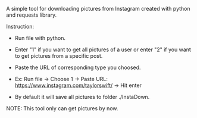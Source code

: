 A simple tool for downloading pictures from Instagram created with python and requests library.

Instruction:
- Run file with python.
- Enter "1" if you want to get all pictures of a user or enter "2" if you want to get pictures from a specific post.
- Paste the URL of corresponding type you choosed.

- Ex: Run file -> Choose 1 -> Paste URL: https://www.instagram.com/taylorswift/ -> Hit enter

- By default it will save all pictures to folder ./InstaDown.

NOTE: This tool only can get pictures by now.

